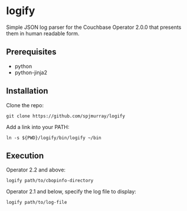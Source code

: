 # logify

Simple JSON log parser for the Couchbase Operator 2.0.0 that presents them in human readable form.

## Prerequisites

* python
* python-jinja2

## Installation

Clone the repo:

    git clone https://github.com/spjmurray/logify

Add a link into your PATH:

    ln -s ${PWD}/logify/bin/logify ~/bin

## Execution

Operator 2.2 and above:

    logify path/to/cbopinfo-directory

Operator 2.1 and below, specify the log file to display:

    logify path/to/log-file
